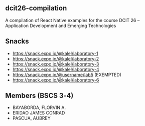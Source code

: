 ## dcit26-compilation
A compilation of React Native examples for the course DCIT 26 – Application Development and
Emerging Technologies

## Snacks
* https://snack.expo.io/@kalel/laboratory-1
* https://snack.expo.io/@kalel/laboratory-2
* https://snack.expo.io/@kalel/laboratory-3
* https://snack.expo.io/@kalel/laboratory-4
* https://snack.expo.io/@username/lab5 (EXEMPTED)
* https://snack.expo.io/@kalel/laboratory-6

## Members (BSCS 3‐4)
* BAYABORDA, FLORVIN A.
* ERIDAO JAMES CONRAD
* PASCUA, AUBREY
